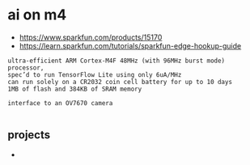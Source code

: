 # ai on m4

* https://www.sparkfun.com/products/15170
* https://learn.sparkfun.com/tutorials/sparkfun-edge-hookup-guide
```
ultra-efficient ARM Cortex-M4F 48MHz (with 96MHz burst mode) processor,
spec’d to run TensorFlow Lite using only 6uA/MHz
can run solely on a CR2032 coin cell battery for up to 10 days
1MB of flash and 384KB of SRAM memory

interface to an OV7670 camera
  
```

## projects
* 